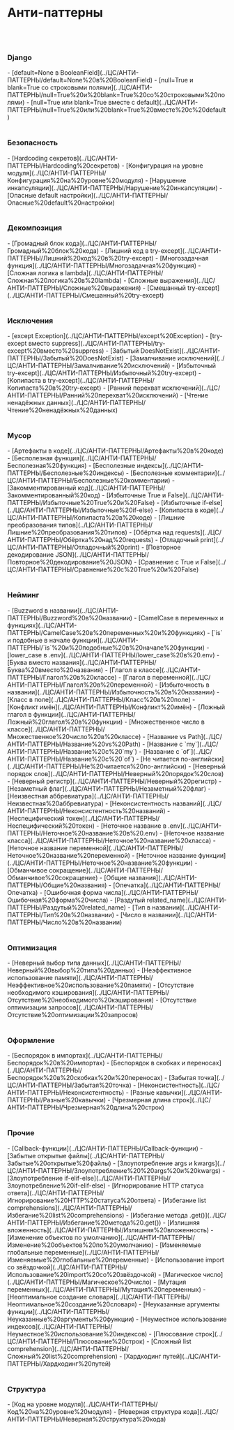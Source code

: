 
<div class="sticky-header">
    <br>
    <h1>Анти-паттерны</h1>
</div>
<br>

<div class="sticky-antipattern-subheader">
    <br>
    <h3>Django</h3>
</div>
- [default=None в BooleanField](../ЦС/АНТИ-ПАТТЕРНЫ/default=None%20в%20BooleanField)
- [null=True и blank=True со строковыми полями](../ЦС/АНТИ-ПАТТЕРНЫ/null=True%20и%20blank=True%20со%20строковыми%20полями)
- [null=True или blank=True вместе с default](../ЦС/АНТИ-ПАТТЕРНЫ/null=True%20или%20blank=True%20вместе%20с%20default)


<div class="sticky-antipattern-subheader">
    <br>
    <h3>Безопасность</h3>
</div>
- [Hardcoding секретов](../ЦС/АНТИ-ПАТТЕРНЫ/Hardcoding%20секретов)
- [Конфигурация на уровне модуля](../ЦС/АНТИ-ПАТТЕРНЫ/Конфигурация%20на%20уровне%20модуля)
- [Нарушение инкапсуляции](../ЦС/АНТИ-ПАТТЕРНЫ/Нарушение%20инкапсуляции)
- [Опасные default настройки](../ЦС/АНТИ-ПАТТЕРНЫ/Опасные%20default%20настройки)


<div class="sticky-antipattern-subheader">
    <br>
    <h3>Декомпозиция</h3>
</div>
- [Громадный блок кода](../ЦС/АНТИ-ПАТТЕРНЫ/Громадный%20блок%20кода)
- [Лишний код в try-except](../ЦС/АНТИ-ПАТТЕРНЫ/Лишний%20код%20в%20try-except)
- [Многозадачная функция](../ЦС/АНТИ-ПАТТЕРНЫ/Многозадачная%20функция)
- [Сложная логика в lambda](../ЦС/АНТИ-ПАТТЕРНЫ/Сложная%20логика%20в%20lambda)
- [Сложные выражения](../ЦС/АНТИ-ПАТТЕРНЫ/Сложные%20выражения)
- [Смешанный try-except](../ЦС/АНТИ-ПАТТЕРНЫ/Смешанный%20try-except)


<div class="sticky-antipattern-subheader">
    <br>
    <h3>Исключения</h3>
</div>
- [except Exception](../ЦС/АНТИ-ПАТТЕРНЫ/except%20Exception)
- [try-except вместо suppress](../ЦС/АНТИ-ПАТТЕРНЫ/try-except%20вместо%20suppress)
- [Забытый DoesNotExist](../ЦС/АНТИ-ПАТТЕРНЫ/Забытый%20DoesNotExist)
- [Замалчивание исключений](../ЦС/АНТИ-ПАТТЕРНЫ/Замалчивание%20исключений)
- [Избыточный try-except](../ЦС/АНТИ-ПАТТЕРНЫ/Избыточный%20try-except)
- [Копипаста в try-except](../ЦС/АНТИ-ПАТТЕРНЫ/Копипаста%20в%20try-except)
- [Ранний перехват исключений](../ЦС/АНТИ-ПАТТЕРНЫ/Ранний%20перехват%20исключений)
- [Чтение ненадёжных данных](../ЦС/АНТИ-ПАТТЕРНЫ/Чтение%20ненадёжных%20данных)


<div class="sticky-antipattern-subheader">
    <br>
    <h3>Мусор</h3>
</div>
- [Артефакты в коде](../ЦС/АНТИ-ПАТТЕРНЫ/Артефакты%20в%20коде)
- [Бесполезная функция](../ЦС/АНТИ-ПАТТЕРНЫ/Бесполезная%20функция)
- [Бесполезные индексы](../ЦС/АНТИ-ПАТТЕРНЫ/Бесполезные%20индексы)
- [Бесполезные комментарии](../ЦС/АНТИ-ПАТТЕРНЫ/Бесполезные%20комментарии)
- [Закомментированный код](../ЦС/АНТИ-ПАТТЕРНЫ/Закомментированный%20код)
- [Избыточные True и False](../ЦС/АНТИ-ПАТТЕРНЫ/Избыточные%20True%20и%20False)
- [Избыточные if-else](../ЦС/АНТИ-ПАТТЕРНЫ/Избыточные%20if-else)
- [Копипаста в коде](../ЦС/АНТИ-ПАТТЕРНЫ/Копипаста%20в%20коде)
- [Лишние преобразования типов](../ЦС/АНТИ-ПАТТЕРНЫ/Лишние%20преобразования%20типов)
- [Обёртка над requests](../ЦС/АНТИ-ПАТТЕРНЫ/Обёртка%20над%20requests)
- [Отладочный print](../ЦС/АНТИ-ПАТТЕРНЫ/Отладочный%20print)
- [Повторное декодирование JSON](../ЦС/АНТИ-ПАТТЕРНЫ/Повторное%20декодирование%20JSON)
- [Сравнение с True и False](../ЦС/АНТИ-ПАТТЕРНЫ/Сравнение%20с%20True%20и%20False)


<div class="sticky-antipattern-subheader">
    <br>
    <h3>Нейминг</h3>
</div>
- [Buzzword в названии](../ЦС/АНТИ-ПАТТЕРНЫ/Buzzword%20в%20названии)
- [CamelCase в переменных и функциях](../ЦС/АНТИ-ПАТТЕРНЫ/CamelCase%20в%20переменных%20и%20функциях)
- [`is` и подобные в начале функции](../ЦС/АНТИ-ПАТТЕРНЫ/`is`%20и%20подобные%20в%20начале%20функции)
- [lower_case в .env](../ЦС/АНТИ-ПАТТЕРНЫ/lower_case%20в%20.env)
- [Буква вместо названия](../ЦС/АНТИ-ПАТТЕРНЫ/Буква%20вместо%20названия)
- [Глагол в классе](../ЦС/АНТИ-ПАТТЕРНЫ/Глагол%20в%20классе)
- [Глагол в переменной](../ЦС/АНТИ-ПАТТЕРНЫ/Глагол%20в%20переменной)
- [Избыточность в названии](../ЦС/АНТИ-ПАТТЕРНЫ/Избыточность%20в%20названии)
- [Класс в поле](../ЦС/АНТИ-ПАТТЕРНЫ/Класс%20в%20поле)
- [Конфликт имён](../ЦС/АНТИ-ПАТТЕРНЫ/Конфликт%20имён)
- [Ложный глагол в функции](../ЦС/АНТИ-ПАТТЕРНЫ/Ложный%20глагол%20в%20функции)
- [Множественное число в классе](../ЦС/АНТИ-ПАТТЕРНЫ/Множественное%20число%20в%20классе)
- [Название vs Path](../ЦС/АНТИ-ПАТТЕРНЫ/Название%20vs%20Path)
- [Название с `my`](../ЦС/АНТИ-ПАТТЕРНЫ/Название%20с%20`my`)
- [Название с `of`](../ЦС/АНТИ-ПАТТЕРНЫ/Название%20с%20`of`)
- [Не читается по-английски](../ЦС/АНТИ-ПАТТЕРНЫ/Не%20читается%20по-английски)
- [Неверный порядок слов](../ЦС/АНТИ-ПАТТЕРНЫ/Неверный%20порядок%20слов)
- [Неверный регистр](../ЦС/АНТИ-ПАТТЕРНЫ/Неверный%20регистр)
- [Незаметный флаг](../ЦС/АНТИ-ПАТТЕРНЫ/Незаметный%20флаг)
- [Неизвестная аббревиатура](../ЦС/АНТИ-ПАТТЕРНЫ/Неизвестная%20аббревиатура)
- [Неконсистентность названий](../ЦС/АНТИ-ПАТТЕРНЫ/Неконсистентность%20названий)
- [Неспецифический токен](../ЦС/АНТИ-ПАТТЕРНЫ/Неспецифический%20токен)
- [Неточное название в .env](../ЦС/АНТИ-ПАТТЕРНЫ/Неточное%20название%20в%20.env)
- [Неточное название класса](../ЦС/АНТИ-ПАТТЕРНЫ/Неточное%20название%20класса)
- [Неточное название переменной](../ЦС/АНТИ-ПАТТЕРНЫ/Неточное%20название%20переменной)
- [Неточное название функции](../ЦС/АНТИ-ПАТТЕРНЫ/Неточное%20название%20функции)
- [Обманчивое сокращение](../ЦС/АНТИ-ПАТТЕРНЫ/Обманчивое%20сокращение)
- [Общие названия](../ЦС/АНТИ-ПАТТЕРНЫ/Общие%20названия)
- [Опечатка](../ЦС/АНТИ-ПАТТЕРНЫ/Опечатка)
- [Ошибочная форма числа](../ЦС/АНТИ-ПАТТЕРНЫ/Ошибочная%20форма%20числа)
- [Раздутый related_name](../ЦС/АНТИ-ПАТТЕРНЫ/Раздутый%20related_name)
- [Тип в названии](../ЦС/АНТИ-ПАТТЕРНЫ/Тип%20в%20названии)
- [Число в названии](../ЦС/АНТИ-ПАТТЕРНЫ/Число%20в%20названии)


<div class="sticky-antipattern-subheader">
    <br>
    <h3>Оптимизация</h3>
</div>
- [Неверный выбор типа данных](../ЦС/АНТИ-ПАТТЕРНЫ/Неверный%20выбор%20типа%20данных)
- [Неэффективное использование памяти](../ЦС/АНТИ-ПАТТЕРНЫ/Неэффективное%20использование%20памяти)
- [Отсутствие необходимого кэширования](../ЦС/АНТИ-ПАТТЕРНЫ/Отсутствие%20необходимого%20кэширования)
- [Отсутствие оптимизации запросов](../ЦС/АНТИ-ПАТТЕРНЫ/Отсутствие%20оптимизации%20запросов)


<div class="sticky-antipattern-subheader">
    <br>
    <h3>Оформление</h3>
</div>
- [Беспорядок в импортах](../ЦС/АНТИ-ПАТТЕРНЫ/Беспорядок%20в%20импортах)
- [Беспорядок в скобках и переносах](../ЦС/АНТИ-ПАТТЕРНЫ/Беспорядок%20в%20скобках%20и%20переносах)
- [Забытая точка](../ЦС/АНТИ-ПАТТЕРНЫ/Забытая%20точка)
- [Неконсистентность](../ЦС/АНТИ-ПАТТЕРНЫ/Неконсистентность)
- [Разные кавычки](../ЦС/АНТИ-ПАТТЕРНЫ/Разные%20кавычки)
- [Чрезмерная длина строк](../ЦС/АНТИ-ПАТТЕРНЫ/Чрезмерная%20длина%20строк)


<div class="sticky-antipattern-subheader">
    <br>
    <h3>Прочие</h3>
</div>
- [Callback-функции](../ЦС/АНТИ-ПАТТЕРНЫ/Callback-функции)
- [Забытые открытые файлы](../ЦС/АНТИ-ПАТТЕРНЫ/Забытые%20открытые%20файлы)
- [Злоупотребление  args и kwargs](../ЦС/АНТИ-ПАТТЕРНЫ/Злоупотребление%20%20args%20и%20kwargs)
- [Злоупотребление if-elif-else](../ЦС/АНТИ-ПАТТЕРНЫ/Злоупотребление%20if-elif-else)
- [Игнорирование HTTP статуса ответа](../ЦС/АНТИ-ПАТТЕРНЫ/Игнорирование%20HTTP%20статуса%20ответа)
- [Избегание list comprehensions](../ЦС/АНТИ-ПАТТЕРНЫ/Избегание%20list%20comprehensions)
- [Избегание метода .get()](../ЦС/АНТИ-ПАТТЕРНЫ/Избегание%20метода%20.get())
- [Излишняя вложенность](../ЦС/АНТИ-ПАТТЕРНЫ/Излишняя%20вложенность)
- [Изменение объектов по умолчанию](../ЦС/АНТИ-ПАТТЕРНЫ/Изменение%20объектов%20по%20умолчанию)
- [Изменяемые глобальные переменные](../ЦС/АНТИ-ПАТТЕРНЫ/Изменяемые%20глобальные%20переменные)
- [Использование import со звёздочкой](../ЦС/АНТИ-ПАТТЕРНЫ/Использование%20import%20со%20звёздочкой)
- [Магическое число](../ЦС/АНТИ-ПАТТЕРНЫ/Магическое%20число)
- [Мутация переменных](../ЦС/АНТИ-ПАТТЕРНЫ/Мутация%20переменных)
- [Неоптимальное создание словаря](../ЦС/АНТИ-ПАТТЕРНЫ/Неоптимальное%20создание%20словаря)
- [Неуказанные аргументы функции](../ЦС/АНТИ-ПАТТЕРНЫ/Неуказанные%20аргументы%20функции)
- [Неуместное использование индексов](../ЦС/АНТИ-ПАТТЕРНЫ/Неуместное%20использование%20индексов)
- [Плюсование строк](../ЦС/АНТИ-ПАТТЕРНЫ/Плюсование%20строк)
- [Сложный list comprehension](../ЦС/АНТИ-ПАТТЕРНЫ/Сложный%20list%20comprehension)
- [Хардкодинг путей](../ЦС/АНТИ-ПАТТЕРНЫ/Хардкодинг%20путей)


<div class="sticky-antipattern-subheader">
    <br>
    <h3>Структура</h3>
</div>
- [Код на уровне модуля](../ЦС/АНТИ-ПАТТЕРНЫ/Код%20на%20уровне%20модуля)
- [Неверная структура кода](../ЦС/АНТИ-ПАТТЕРНЫ/Неверная%20структура%20кода)

